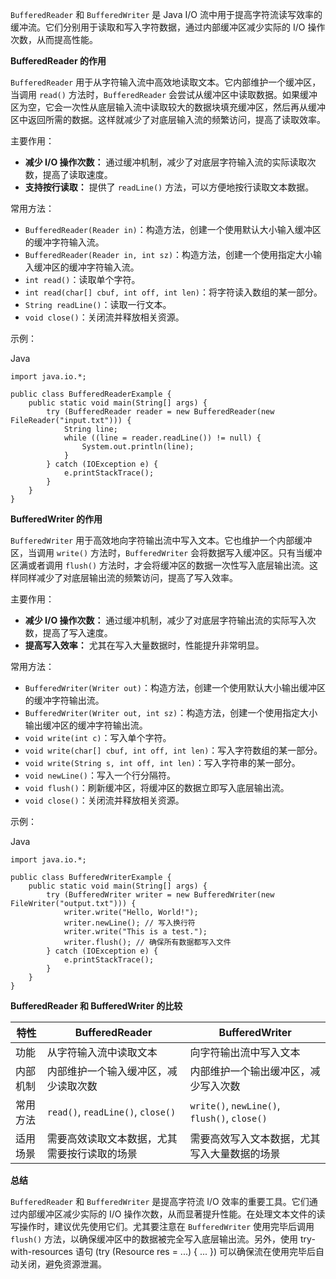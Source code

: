 `BufferedReader` 和 `BufferedWriter` 是 Java I/O 流中用于提高字符流读写效率的缓冲流。它们分别用于读取和写入字符数据，通过内部缓冲区减少实际的 I/O 操作次数，从而提高性能。

**BufferedReader 的作用**

`BufferedReader` 用于从字符输入流中高效地读取文本。它内部维护一个缓冲区，当调用 `read()` 方法时，`BufferedReader` 会尝试从缓冲区中读取数据。如果缓冲区为空，它会一次性从底层输入流中读取较大的数据块填充缓冲区，然后再从缓冲区中返回所需的数据。这样就减少了对底层输入流的频繁访问，提高了读取效率。

主要作用：

- **减少 I/O 操作次数：** 通过缓冲机制，减少了对底层字符输入流的实际读取次数，提高了读取速度。
- **支持按行读取：** 提供了 `readLine()` 方法，可以方便地按行读取文本数据。

常用方法：

- `BufferedReader(Reader in)`：构造方法，创建一个使用默认大小输入缓冲区的缓冲字符输入流。
- `BufferedReader(Reader in, int sz)`：构造方法，创建一个使用指定大小输入缓冲区的缓冲字符输入流。
- `int read()`：读取单个字符。
- `int read(char[] cbuf, int off, int len)`：将字符读入数组的某一部分。
- `String readLine()`：读取一行文本。
- `void close()`：关闭流并释放相关资源。

示例：

Java

```
import java.io.*;

public class BufferedReaderExample {
    public static void main(String[] args) {
        try (BufferedReader reader = new BufferedReader(new FileReader("input.txt"))) {
            String line;
            while ((line = reader.readLine()) != null) {
                System.out.println(line);
            }
        } catch (IOException e) {
            e.printStackTrace();
        }
    }
}
```

**BufferedWriter 的作用**

`BufferedWriter` 用于高效地向字符输出流中写入文本。它也维护一个内部缓冲区，当调用 `write()` 方法时，`BufferedWriter` 会将数据写入缓冲区。只有当缓冲区满或者调用 `flush()` 方法时，才会将缓冲区的数据一次性写入底层输出流。这样同样减少了对底层输出流的频繁访问，提高了写入效率。

主要作用：

- **减少 I/O 操作次数：** 通过缓冲机制，减少了对底层字符输出流的实际写入次数，提高了写入速度。
- **提高写入效率：** 尤其在写入大量数据时，性能提升非常明显。

常用方法：

- `BufferedWriter(Writer out)`：构造方法，创建一个使用默认大小输出缓冲区的缓冲字符输出流。
- `BufferedWriter(Writer out, int sz)`：构造方法，创建一个使用指定大小输出缓冲区的缓冲字符输出流。
- `void write(int c)`：写入单个字符。
- `void write(char[] cbuf, int off, int len)`：写入字符数组的某一部分。
- `void write(String s, int off, int len)`：写入字符串的某一部分。
- `void newLine()`：写入一个行分隔符。
- `void flush()`：刷新缓冲区，将缓冲区的数据立即写入底层输出流。
- `void close()`：关闭流并释放相关资源。

示例：

Java

```
import java.io.*;

public class BufferedWriterExample {
    public static void main(String[] args) {
        try (BufferedWriter writer = new BufferedWriter(new FileWriter("output.txt"))) {
            writer.write("Hello, World!");
            writer.newLine(); // 写入换行符
            writer.write("This is a test.");
            writer.flush(); // 确保所有数据都写入文件
        } catch (IOException e) {
            e.printStackTrace();
        }
    }
}
```

**BufferedReader 和 BufferedWriter 的比较**

| 特性   | BufferedReader                    | BufferedWriter                               |
| ---- | --------------------------------- | -------------------------------------------- |
| 功能   | 从字符输入流中读取文本                       | 向字符输出流中写入文本                                  |
| 内部机制 | 内部维护一个输入缓冲区，减少读取次数                | 内部维护一个输出缓冲区，减少写入次数                           |
| 常用方法 | `read()`, `readLine()`, `close()` | `write()`, `newLine()`, `flush()`, `close()` |
| 适用场景 | 需要高效读取文本数据，尤其需要按行读取的场景            | 需要高效写入文本数据，尤其写入大量数据的场景                       |

**总结**

`BufferedReader` 和 `BufferedWriter` 是提高字符流 I/O 效率的重要工具。它们通过内部缓冲区减少实际的 I/O 操作次数，从而显著提升性能。在处理文本文件的读写操作时，建议优先使用它们。尤其要注意在 `BufferedWriter` 使用完毕后调用 `flush()` 方法，以确保缓冲区中的数据被完全写入底层输出流。另外，使用 try-with-resources 语句 (try (Resource res = ...) { ... }) 可以确保流在使用完毕后自动关闭，避免资源泄漏。
